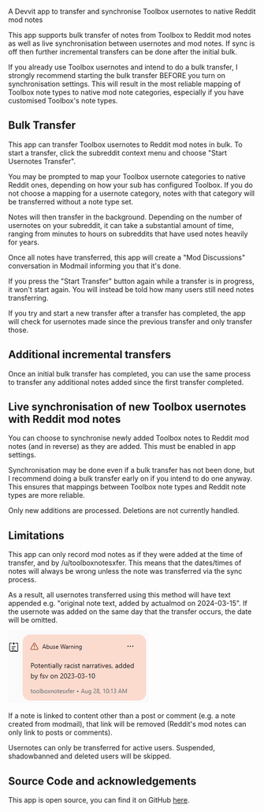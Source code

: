 A Devvit app to transfer and synchronise Toolbox usernotes to native Reddit mod notes

This app supports bulk transfer of notes from Toolbox to Reddit mod notes as well as live synchronisation between usernotes and mod notes. If sync is off then further incremental transfers can be done after the initial bulk.

If you already use Toolbox usernotes and intend to do a bulk transfer, I strongly recommend starting the bulk transfer BEFORE you turn on synchronisation settings. This will result in the most reliable mapping of Toolbox note types to native mod note categories, especially if you have customised Toolbox's note types.

## Bulk Transfer

This app can transfer Toolbox usernotes to Reddit mod notes in bulk. To start a transfer, click the subreddit context menu and choose "Start Usernotes Transfer".

You may be prompted to map your Toolbox usernote categories to native Reddit ones, depending on how your sub has configured Toolbox. If you do not choose a mapping for a usernote category, notes with that category will be transferred without a note type set.

Notes will then transfer in the background. Depending on the number of usernotes on your subreddit, it can take a substantial amount of time, ranging from minutes to hours on subreddits that have used notes heavily for years.

Once all notes have transferred, this app will create a "Mod Discussions" conversation in Modmail informing you that it's done.

If you press the "Start Transfer" button again while a transfer is in progress, it won't start again. You will instead be told how many users still need notes transferring.

If you try and start a new transfer after a transfer has completed, the app will check for usernotes made since the previous transfer and only transfer those.

## Additional incremental transfers

Once an initial bulk transfer has completed, you can use the same process to transfer any additional notes added since the first transfer completed.

## Live synchronisation of new Toolbox usernotes with Reddit mod notes

You can choose to synchronise newly added Toolbox notes to Reddit mod notes (and in reverse) as they are added. This must be enabled in app settings.

Synchronisation may be done even if a bulk transfer has not been done, but I recommend doing a bulk transfer early on if you intend to do one anyway. This ensures that mappings between Toolbox note types and Reddit note types are more reliable.

Only new additions are processed. Deletions are not currently handled.

## Limitations

This app can only record mod notes as if they were added at the time of transfer, and by /u/toolboxnotesxfer. This means that the dates/times of notes will always be wrong unless the note was transferred via the sync process.

As a result, all usernotes transferred using this method will have text appended e.g. "original note text, added by actualmod on 2024-03-15". If the usernote was added on the same day that the transfer occurs, the date will be omitted.

![Example of mod note with text appended](https://raw.githubusercontent.com/fsvreddit/toolboxnotesxfer/main/doc_images/ModNote.png)

If a note is linked to content other than a post or comment (e.g. a note created from modmail), that link will be removed (Reddit's mod notes can only link to posts or comments).

Usernotes can only be transferred for active users. Suspended, shadowbanned and deleted users will be skipped.

## Source Code and acknowledgements

This app is open source, you can find it on GitHub [here](https://github.com/fsvreddit/toolboxnotesxfer).
